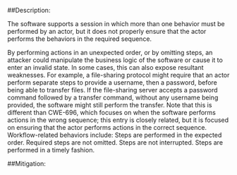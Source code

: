 ##Description:

The software supports a session in which more than one behavior must be performed by an actor, but it does not properly ensure that the actor performs the behaviors in the required sequence.

By performing actions in an unexpected order, or by omitting steps, an attacker could manipulate the business logic of the software or cause it to enter an invalid state. In some cases, this can also expose resultant weaknesses. For example, a file-sharing protocol might require that an actor perform separate steps to provide a username, then a password, before being able to transfer files. If the file-sharing server accepts a password command followed by a transfer command, without any username being provided, the software might still perform the transfer. Note that this is different than CWE-696, which focuses on when the software performs actions in the wrong sequence; this entry is closely related, but it is focused on ensuring that the actor performs actions in the correct sequence. Workflow-related behaviors include: Steps are performed in the expected order. Required steps are not omitted. Steps are not interrupted. Steps are performed in a timely fashion.

##Mitigation:

